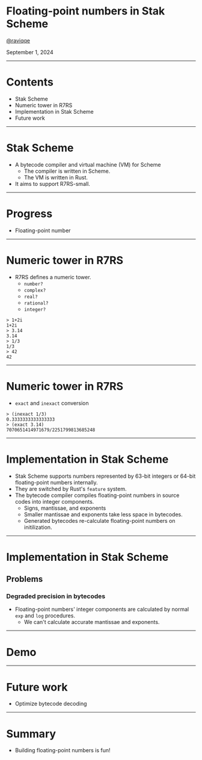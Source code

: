 # Floating-point numbers in Stak Scheme

[@raviqqe](https://github.com/raviqqe)

September 1, 2024

---

# Contents

- Stak Scheme
- Numeric tower in R7RS
- Implementation in Stak Scheme
- Future work

---

# Stak Scheme

- A bytecode compiler and virtual machine (VM) for Scheme
  - The compiler is written in Scheme.
  - The VM is written in Rust.
- It aims to support R7RS-small.

---

# Progress

- Floating-point number

---

# Numeric tower in R7RS

- R7RS defines a numeric tower.
  - `number?`
  - `complex?`
  - `real?`
  - `rational?`
  - `integer?`

```
> 1+2i
1+2i
> 3.14
3.14
> 1/3
1/3
> 42
42
```

---

# Numeric tower in R7RS

- `exact` and `inexact` conversion

```
> (inexact 1/3)
0.3333333333333333
> (exact 3.14)
7070651414971679/2251799813685248
```

---

# Implementation in Stak Scheme

- Stak Scheme supports numbers represented by 63-bit integers or 64-bit floating-point numbers internally.
- They are switched by Rust's `feature` system.
- The bytecode compiler compiles floating-point numbers in source codes into integer components.
  - Signs, mantissae, and exponents
  - Smaller mantissae and exponents take less space in bytecodes.
  - Generated bytecodes re-calculate floating-point numbers on initilization.

---

# Implementation in Stak Scheme

## Problems

### Degraded precision in bytecodes

- Floating-point numbers' integer components are calculated by normal `exp` and `log` procedures.
  - We can't calculate accurate mantissae and exponents.

---

# Demo

---

# Future work

- Optimize bytecode decoding

---

# Summary

- Building floating-point numbers is fun!
